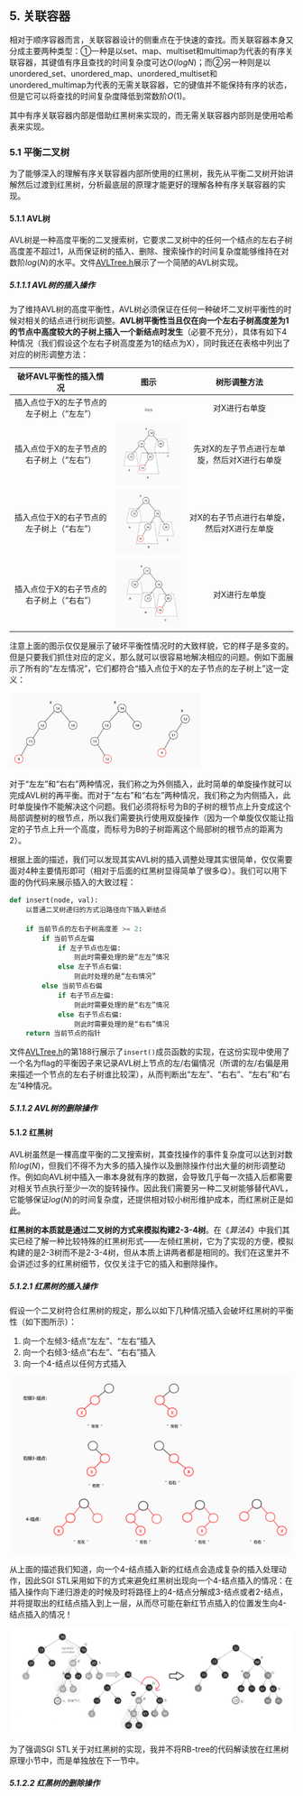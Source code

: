## 5. 关联容器

相对于顺序容器而言，关联容器设计的侧重点在于快速的查找。而关联容器本身又分成主要两种类型：①一种是以set、map、multiset和multimap为代表的有序关联容器，其键值有序且查找的时间复杂度可达$O(logN)$；而②另一种则是以unordered_set、unordered_map、unordered_multiset和unordered_multimap为代表的无需关联容器，它的键值并不能保持有序的状态，但是它可以将查找的时间复杂度降低到常数阶$O(1)$。

其中有序关联容器内部是借助红黑树来实现的，而无需关联容器内部则是使用哈希表来实现。



### 5.1 平衡二叉树

为了能够深入的理解有序关联容器内部所使用的红黑树，我先从平衡二叉树开始讲解然后过渡到红黑树，分析最底层的原理才能更好的理解各种有序关联容器的实现。



#### 5.1.1 AVL树

AVL树是一种高度平衡的二叉搜索树，它要求二叉树中的任何一个结点的左右子树高度差不超过1，从而保证树的插入、删除、搜索操作的时间复杂度能够维持在对数阶$log(N)$的水平。文件[AVLTree.h](AVLTree.h)展示了一个简陋的AVL树实现。



##### 5.1.1.1 AVL树的插入操作

为了维持AVL树的高度平衡性，AVL树必须保证在任何一种破坏二叉树平衡性的时候对相关的结点进行树形调整。**AVL树平衡性当且仅在向一个左右子树高度差为1的节点中高度较大的子树上插入一个新结点时发生**（必要不充分），具体有如下4种情况（我们假设这个左右子树高度差为1的结点为X），同时我还在表格中列出了对应的树形调整方法：

|          破坏AVL平衡性的插入情况          |                             图示                             |                 树形调整方法                 |
| :---------------------------------------: | :----------------------------------------------------------: | :------------------------------------------: |
| 插入点位于X的左子节点的左子树上（“左左”） | <img src="../../image/左左.jpg" alt="左左" style="zoom: 33%;" /> |                对X进行右单旋                 |
| 插入点位于X的左子节点的右子树上（“左右”） | <img src="../../image/左右.jpg" alt="左右" style="zoom:33%;" /> | 先对X的左子节点进行左单旋，然后对X进行右单旋 |
| 插入点位于X的右子节点的左子树上（“右左”） | <img src="../../image/右左.jpg" alt="右左" style="zoom:33%;" /> |  对X的右子节点进行右单旋，然后对X进行左单旋  |
| 插入点位于X的右子节点的右子树上（“右右”） | <img src="../../image/右右.jpg" alt="右右" style="zoom:33%;" /> |                对X进行左单旋                 |

注意上面的图示仅仅是展示了破坏平衡性情况时的大致样貌，它的样子是多变的。但是只要我们抓住对应的定义，那么就可以很容易地解决相应的问题。例如下面展示了所有的“左左情况”，它们都符合“插入点位于X的左子节点的左子树上”这一定义：

<img src="../../image/3种左左.jpg" alt="3种左左" style="zoom: 33%;" />

对于“左左”和“右右”两种情况，我们称之为外侧插入，此时简单的单旋操作就可以完成AVL树的再平衡。而对于“左右”和“右左”两种情况，我们称之为内侧插入，此时单旋操作不能解决这个问题。我们必须将标号为B的子树的根节点上升变成这个局部调整树的根节点，所以我们需要执行使用双旋操作（因为一个单旋仅仅能让指定的子节点上升一个高度，而标号为B的子树距离这个局部树的根节点的距离为2）。

根据上面的描述，我们可以发现其实AVL树的插入调整处理其实很简单，仅仅需要面对4种主要情形即可（相对于后面的红黑树显得简单了很多😋）。我们可以用下面的伪代码来展示插入的大致过程：

```python
def insert(node, val):
    以普通二叉树递归的方式沿路径向下插入新结点
    
    if 当前节点的左右子树高度差 >= 2:
        if 当前节点左偏
            if 左子节点也左偏:
                则此时需要处理的是“左左”情况
            else 左子节点右偏:
                则此时处理的是“左右情况”
        else 当前节点右偏
        	if 右子节点左偏:
                则此时需要处理的是“右左”情况
            else 右子节点右偏:
                则此时需要处理的是“右右”情况
    return 当前节点的指针
```

文件[AVLTree.h](AVLTree.h)的第188行展示了`insert()`成员函数的实现，在这份实现中使用了一个名为flag的平衡因子来记录AVL树上节点的左/右偏情况（所谓的左/右偏是用来描述一个节点的左右子树谁比较深），从而判断出“左左”、“右右”、“左右”和“右左”4种情况。



##### 5.1.1.2 AVL树的删除操作





#### 5.1.2 红黑树

AVL树虽然是一棵高度平衡的二叉搜索树，其查找操作的事件复杂度可以达到对数阶$log(N)$，但我们不得不为大多的插入操作以及删除操作付出大量的树形调整动作。例如向AVL树中插入一串本身就有序的数据，会导致几乎每一次插入后都需要对相关节点执行至少一次的旋转操作。因此我们需要另一种二叉树能够替代AVL，它能够保证$log(N)$的时间复杂度，还提供相对较小树形维护成本，而红黑树正是如此。

**红黑树的本质就是通过二叉树的方式来模拟构建2-3-4树**。在《*算法4*》中我们其实已经了解一种比较特殊的红黑树形式——左倾红黑树，它为了实现的方便，模拟构建的是2-3树而不是2-3-4树，但从本质上讲两者都是相同的。我们在这里并不会讲述过多的红黑树细节，仅仅关注于它的插入和删除操作。



##### 5.1.2.1 红黑树的插入操作

假设一个二叉树符合红黑树的规定，那么以如下几种情况插入会破坏红黑树的平衡性（如下图所示）：

1. 向一个左倾3-结点“左左”、“左右”插入
2. 向一个右倾3-结点“右左”、“右右”插入
3. 向一个4-结点以任何方式插入

<img src="../../image/红黑树插入.jpg" alt="红黑树插入" style="zoom: 50%;" />



从上面的描述我们知道，向一个4-结点插入新的红结点会造成复杂的插入处理动作，因此SGI STL采用如下的方式来避免红黑树出现向一个4-结点插入的情况：在插入操作向下递归游走的时候及时将路径上的4-结点分解成3-结点或者2-结点，并将提取出的红结点插入到上一层，从而尽可能在新红节点插入的位置发生向4-结点插入的情况！

<img src="../../image/屏幕截图 2021-01-22 231315.png" alt="屏幕截图 2021-01-22 231315" style="zoom:65%;" />

为了强调SGI STL关于对红黑树的实现，我并不将RB-tree的代码解读放在红黑树原理小节中，而是单独放在下一节中。



##### 5.1.2.2 红黑树的删除操作

